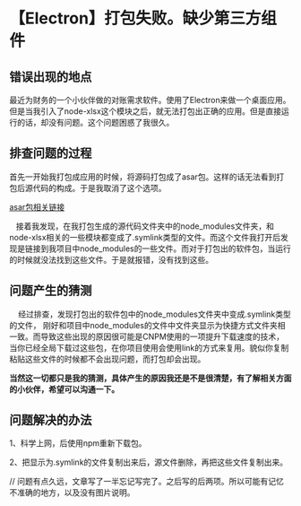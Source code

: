 # 【Electron】打包失败。缺少第三方组件

## 错误出现的地点

最近为财务的一个小伙伴做的对账需求软件。使用了Electron来做一个桌面应用。但是当我引入了node-xlsx这个模块之后，就无法打包出正确的应用。但是直接运行的话，却没有问题。这个问题困惑了我很久。

## 排查问题的过程

  首先一开始我打包成应用的时候，将源码打包成了asar包。这样的话无法看到打包后源代码的构成。于是我取消了这个选项。

[asar包相关链接](https://electronjs.org/docs/tutorial/application-packaging)

    接着我发现，在我打包生成的源代码文件夹中的node_modules文件夹，和node-xlsx相关的一些模块都变成了.symlink类型的文件。而这个文件我打开后发现是链接到我项目中node_modules的一些文件。而对于打包出的软件包，当运行的时候就没法找到这些文件。于是就报错，没有找到这些。

## 问题产生的猜测

     经过排查，发现打包出的软件包中的node_modules文件夹中变成.symlink类型的文件， 刚好和项目中node_modules的文件中文件夹显示为快捷方式文件夹相一致。而导致这些出现的原因很可能是CNPM使用的一项提升下载速度的技术，当你已经全局下载过这些包，在你项目使用会使用link的方式来复用。貌似你复制粘贴这些文件的时候都不会出现问题，而打包却会出现。

**当然这一切都只是我的猜测，具体产生的原因我还是不是很清楚，有了解相关方面的小伙伴，希望可以沟通一下。**

## 问题解决的办法

 1、科学上网，后使用npm重新下载包。

 2、把显示为.symlink的文件复制出来后，源文件删除，再把这些文件复制出来。

// 问题有点久远，文章写了一半忘记写完了。之后写的后两项。所以可能有记忆不准确的地方，以及没有图片说明。